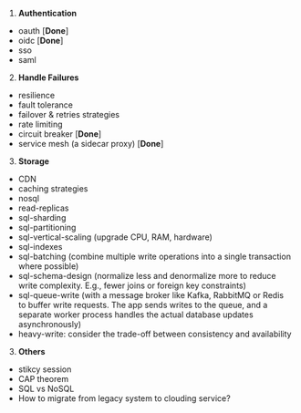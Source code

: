 1. **Authentication**
- oauth [**Done**]
- oidc [**Done**]
- sso
- saml

2. **Handle Failures**

- resilience
- fault tolerance
- failover & retries strategies
- rate limiting
- circuit breaker [**Done**]
- service mesh (a sidecar proxy) [**Done**]

3. **Storage**
- CDN
- caching strategies
- nosql
- read-replicas
- sql-sharding
- sql-partitioning
- sql-vertical-scaling (upgrade CPU, RAM, hardware)
- sql-indexes
- sql-batching (combine multiple write operations into a single transaction where possible)
- sql-schema-design (normalize less and denormalize more to reduce write complexity. E.g., fewer joins or foreign key constraints)
- sql-queue-write (with a message broker like Kafka, RabbitMQ or Redis to buffer write requests. The app sends writes to the queue, and a separate worker process handles the actual database updates asynchronously)
- heavy-write: consider the trade-off between consistency and availability

3. **Others**
- stikcy session
- CAP theorem
- SQL vs NoSQL
- How to migrate from legacy system to clouding service?
